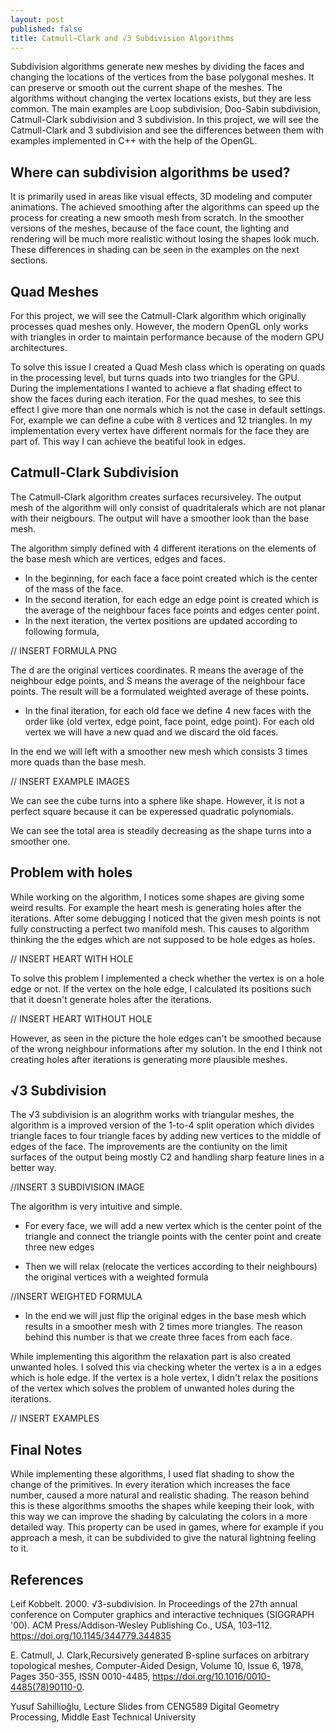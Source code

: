 ```yaml
---
layout: post
published: false
title: Catmull–Clark and √3 Subdivision Algorithms
---
```

Subdivision algorithms generate new meshes by dividing the faces and changing the locations of the vertices from the base polygonal meshes. It can preserve or smooth out the current shape of the meshes. The algorithms without changing the vertex locations exists, but they are less common. The main examples are Loop subdivision, Doo-Sabin subdivision, Catmull-Clark subdivision and 3 subdivision. In this project, we will see the Catmull-Clark and 3 subdivision and see the differences between them with examples implemented in C++ with the help of the OpenGL.

## Where can subdivision algorithms be used? 

It is primarily used in areas like visual effects, 3D modeling and computer animations. The achieved smoothing after the algorithms can speed up the process for creating a new smooth mesh from scratch. In the smoother versions of the meshes, because of the face count, the lighting and rendering will be much more realistic without losing the shapes look much. These differences in shading can be seen in the examples on the next sections. 

## Quad Meshes

For this project, we will see the Catmull-Clark algorithm which originally processes quad meshes only. However, the modern OpenGL only works with triangles in order to maintain performance because of the modern GPU architectures. 

To solve this issue I created a Quad Mesh class which is operating on quads in the processing level, but turns quads into two triangles for the GPU. During the implementations I wanted to achieve a flat shading effect to show the faces during each iteration. For the quad meshes, to see this effect I give more than one normals which is not the case in default settings. For, example we can define a cube with 8 vertices and 12 triangles. In my implementation every vertex have different normals for the face they are part of. This way I can achieve the beatiful look in edges. 

## Catmull-Clark Subdivision

The Catmull-Clark algorithm creates surfaces recursiveley. The output mesh of the algorithm will only consist of quadritalerals which are not planar with their neigbours. The output will have a smoother look than the base mesh. 

The algorithm simply defined with 4 different iterations on the elements of the base mesh which are vertices, edges and faces. 

- In the beginning, for each face a face point created which is the center of the mass of the face. 
- In the second iteration, for each edge an edge point is created which is the average of the neighbour faces face points and edges center point. 
- In the next iteration, the vertex positions are updated according to following formula,
	
// INSERT FORMULA PNG

The d are the original vertices coordinates. R means the average of the neighbour edge points, and S means the average of the neighbour face points. The result will be a formulated weighted average of these points. 

- In the final iteration, for each old face we define 4 new faces with the order like (old vertex, edge point, face point, edge point). For each old vertex we will have a new quad and we discard the old faces.


In the end we will left with a smoother new mesh which consists 3 times more quads than the base mesh.

// INSERT EXAMPLE IMAGES

We can see the cube turns into a sphere like shape. However, it is not a perfect square because it can be experessed quadratic polynomials. 

We can see the total area is steadily decreasing as the shape turns into a smoother one.

## Problem with holes

While working on the algorithm, I notices some shapes are giving some weird results. For example the heart mesh is generating holes after the iterations. After some debugging I noticed that the given mesh points is not fully constructing a perfect two manifold mesh. This causes to algorithm thinking the the edges which are not supposed to be hole edges as holes. 


// INSERT HEART WITH HOLE

To solve this problem I implemented a check whether the vertex is on a hole edge or not. If the vertex on the hole edge, I calculated its positions such that it doesn't generate holes after the iterations.

// INSERT HEART WITHOUT HOLE

However, as seen in the picture the hole edges can't be smoothed because of the wrong neighbour informations after my solution. In the end I think not creating holes after iterations is generating more plausible meshes. 


## √3 Subdivision

The √3 subdivision is an alogrithm works with triangular meshes, the algorithm is a improved version of the 1-to-4 split operation which divides triangle faces to four triangle faces by adding new vertices to the middle of edges of the face. The improvements are the contiunity on the limit surfaces of the output being mostly C2 and handling sharp feature lines in a better way.

//INSERT 3 SUBDIVISION IMAGE

The algorithm is very intuitive and simple.
 - For every face, we will add a new vertex which is the center point of the triangle and connect the triangle points with the center point and create three new edges
 
 - Then we will relax (relocate the vertices according to their neighbours) the original vertices with a weighted formula 
 
 //INSERT WEIGHTED FORMULA
 
 - In the end we will just flip the original edges in the base mesh which results in a smoother mesh with 2 times more triangles. The reason behind this number is that we create three faces from each face.
 
 
While implementing this algorithm the relaxation part is also created unwanted holes. I solved this via checking wheter the vertex is a in a edges which is hole edge. If the vertex is a hole vertex, I didn't relax the positions of the vertex which solves the problem of unwanted holes during the iterations.

// INSERT EXAMPLES 
 

## Final Notes

While implementing these algorithms, I used flat shading to show the change of the primitives. In every iteration which increases the face number, caused a more natural and realistic shading. The reason behind this is these algorithms smooths the shapes while keeping their look, with this way we can improve the shading by calculating the colors in a more detailed way. This property can be used in games, where for example if you approach a mesh, it can be subdivided to give the natural lightning feeling to it. 


## References

Leif Kobbelt. 2000. √3-subdivision. In Proceedings of the 27th annual conference on Computer graphics and 		interactive techniques (SIGGRAPH '00). ACM Press/Addison-Wesley Publishing Co., USA, 103–112. 				https://doi.org/10.1145/344779.344835

E. Catmull, J. Clark,Recursively generated B-spline surfaces on arbitrary topological meshes, Computer-Aided 	Design, Volume 10, Issue 6, 1978, Pages 350-355, ISSN 0010-4485, 
   https://doi.org/10.1016/0010-4485(78)90110-0.
   
Yusuf Sahillioğlu, Lecture Slides from CENG589 Digital Geometry Processing, Middle East Technical University


